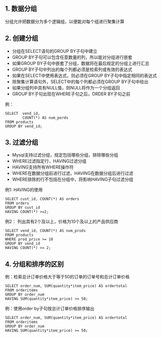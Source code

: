 ## 1. 数据分组
分组允许把数据分为多个逻辑组，以便能对每个组进行聚集计算

## 2. 创建分组
* 分组在SELECT语句的GROUP BY子句中建立
* GROUP BY子句可以包含任意数量的列，所以能对分组进行嵌套
* 如果GROUP BY子句中嵌套了分组，数据将在最后规定的分组上进行汇总
* GROUP BY子句中列出的每个列都必须是检索列或有效的表达式
* 如果在SELECT中使用表达式，则必须在GROUP BY子句中指定相同的表达式
* 除聚集计算语句外，SELECT中的每个列都必须在GROUP BY子句中给出
* 如果分组列中具有NULL值，则NULL将作为一个分组返回
* GROUP BY子句出现在WHERE子句之后，ORDER BY子句之前

例：

	SELECT  vend_id, 
			COUNT(*) AS num_pords
	FROM products
	GROUP BY vend_id;


## 3. 过滤分组
* Mysql支持过滤分组，规定包括哪些分组，排除哪些分组
* WHERE过滤指定行，HAVING过滤分组
* HAVING支持所有WHERE操作符
* WHERE在数据分组前进行过滤，HAVING在数据分组后进行过滤
* WHERE排除的行不包括在分组中，将影响HAVING子句过滤分组

例1: HAVING的使用

	SELECT cust_id, COUNT(*) AS orders
	FROM orders
	GROUP BY cust_id	
	HAVING COUNT(*) >=2;

例2： 列出具有2个及以上，价格为10个及以上的产品供应商

	SELECT vend_id, COUNT(*) AS num_prods
	FROM products
	WHERE prod_price >= 10
	GROUP BY vend_id
	HAVING COUNT(*) >= 2;

## 4. 分组和排序的区别

例：检索总计订单价格大于等于50的订单的订单号和总计订单价格

	SELECT order_num, SUM(quantity*item_price) AS ordertotal
	FROM orderitems
	GROUP BY order_num
	HAVING SUM(quantity*item_price) >= 50;

例：使用order by子句按总计订单价格排序输出

	SELECT order_num, SUM(quantity*item_price) AS ordertotal
	FROM orderitems
	GROUP BY order_num
	HAVING SUM(quantity*item_price) >= 50;


